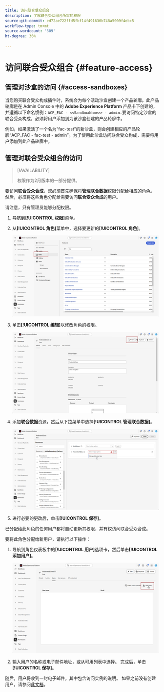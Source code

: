 ```yaml
---
title: 访问联合受众组合
description: 了解联合受众组合所需的权限
source-git-commit: ed72ae722ffd5fbf14f491630b748a5009f4ebc5
workflow-type: tm+mt
source-wordcount: '309'
ht-degree: 36%

---
```


# 访问联合受众组合 {#feature-access}

## 管理对沙盒的访问 {#access-sandboxes}

当您购买联合受众构成插件时，系统会为每个活动沙盒创建一个产品轮廓。此产品轮廓是在 Admin Console 中的 **Adobe Experience Platform** 产品卡下创建的，并遵循以下命名惯例：`ACP_FAC - <<SandboxName>> - admin.`要访问特定沙盒的联合受众构成，必须将用户添加到为该沙盒创建的产品轮廓中。

例如，如果激活了一个名为“fac-test”的新沙盒，则会创建相应的产品轮廓“ACP_FAC - fac-test - admin”。为了使用此沙盒访问联合受众构成，需要将用户添加到此产品轮廓中。

## 管理对联合受众组合的访问

>[!AVAILABILITY]
>
>权限作为2月版本的一部分提供。

要访问&#x200B;**联合受众合成**，您必须首先确保将&#x200B;**管理联合数据**&#x200B;权限分配给相应的角色。 然后，必须将这些角色分配给需要访问&#x200B;**联合受众合成**&#x200B;的用户。

请注意，只有管理员能够分配权限。

1. 导航到&#x200B;**[!UICONTROL 权限]**&#x200B;菜单。

1. 从&#x200B;**[!UICONTROL 角色]**&#x200B;菜单中，选择要更新的&#x200B;**[!UICONTROL 角色]**。

   ![](assets/access_fda_1.png)

1. 单击&#x200B;**[!UICONTROL 编辑]**&#x200B;以修改角色的权限。

   ![](assets/access_fda_2.png)

1. 添加&#x200B;**联合数据**&#x200B;资源，然后从下拉菜单中选择&#x200B;**[!UICONTROL 管理联合数据]**。

   ![](assets/access_fda_3.png)

1. 进行必要的更改后，单击&#x200B;**[!UICONTROL 保存]**。

已分配给此角色的任何用户都将自动更新其权限，并有权访问联合受众合成。

要将此角色分配给新用户，请执行以下操作：

1. 导航到角色仪表板中的&#x200B;**[!UICONTROL 用户]**&#x200B;选项卡，然后单击&#x200B;**[!UICONTROL 添加用户]**。

   ![](assets/access_fda_4.png)

1. 输入用户的名称或电子邮件地址，或从可用列表中选择。 完成后，单击&#x200B;**[!UICONTROL 保存]**。

随后，用户将收到一封电子邮件，其中包含访问实例的说明。 如果之前没有创建用户，请参阅[此文档](https://experienceleague.adobe.com/zh-hans/docs/experience-platform/access-control/abac/permissions-ui/users)。


